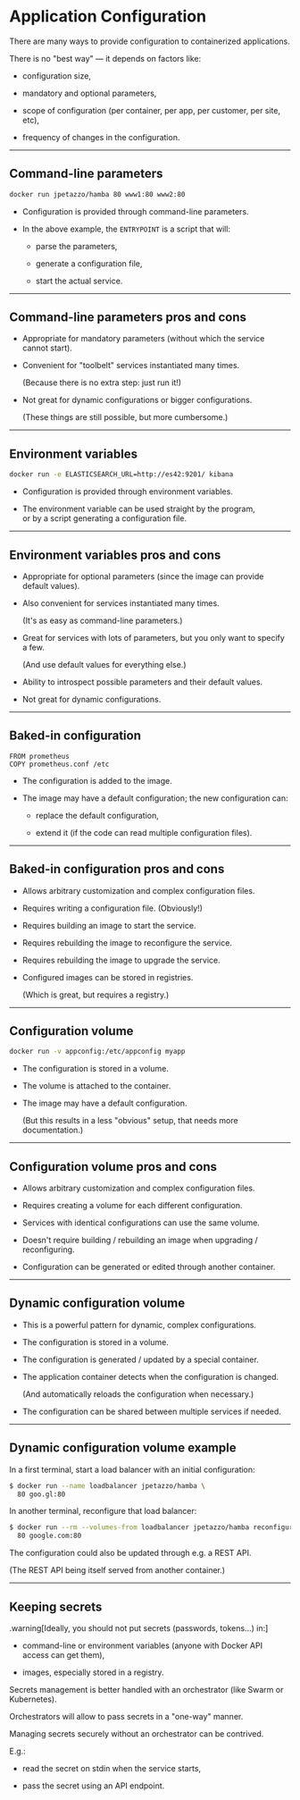 # Application Configuration

There are many ways to provide configuration to containerized applications.

There is no "best way" — it depends on factors like:

* configuration size,

* mandatory and optional parameters,

* scope of configuration (per container, per app, per customer, per site, etc),

* frequency of changes in the configuration.

---

## Command-line parameters

```bash
docker run jpetazzo/hamba 80 www1:80 www2:80
```

* Configuration is provided through command-line parameters.

* In the above example, the `ENTRYPOINT` is a script that will:

  - parse the parameters,

  - generate a configuration file,

  - start the actual service.

---

## Command-line parameters pros and cons

* Appropriate for mandatory parameters (without which the service cannot start).

* Convenient for "toolbelt" services instantiated many times.

  (Because there is no extra step: just run it!)

* Not great for dynamic configurations or bigger configurations.

  (These things are still possible, but more cumbersome.)

---

## Environment variables

```bash
docker run -e ELASTICSEARCH_URL=http://es42:9201/ kibana
```

* Configuration is provided through environment variables.

* The environment variable can be used straight by the program,
  <br/>or by a script generating a configuration file.

---

## Environment variables pros and cons

* Appropriate for optional parameters (since the image can provide default values).

* Also convenient for services instantiated many times.

  (It's as easy as command-line parameters.)

* Great for services with lots of parameters, but you only want to specify a few.

  (And use default values for everything else.)

* Ability to introspect possible parameters and their default values.

* Not great for dynamic configurations.

---

## Baked-in configuration

```
FROM prometheus
COPY prometheus.conf /etc
```

* The configuration is added to the image.

* The image may have a default configuration; the new configuration can:

  - replace the default configuration,

  - extend it (if the code can read multiple configuration files).

---

## Baked-in configuration pros and cons

* Allows arbitrary customization and complex configuration files.

* Requires writing a configuration file. (Obviously!)

* Requires building an image to start the service.

* Requires rebuilding the image to reconfigure the service.

* Requires rebuilding the image to upgrade the service.

* Configured images can be stored in registries.

  (Which is great, but requires a registry.)

---

## Configuration volume

```bash
docker run -v appconfig:/etc/appconfig myapp
```

* The configuration is stored in a volume.

* The volume is attached to the container.

* The image may have a default configuration.

  (But this results in a less "obvious" setup, that needs more documentation.)

---

## Configuration volume pros and cons

* Allows arbitrary customization and complex configuration files.

* Requires creating a volume for each different configuration.

* Services with identical configurations can use the same volume.

* Doesn't require building / rebuilding an image when upgrading / reconfiguring.

* Configuration can be generated or edited through another container.

---

## Dynamic configuration volume

* This is a powerful pattern for dynamic, complex configurations.

* The configuration is stored in a volume.

* The configuration is generated / updated by a special container.

* The application container detects when the configuration is changed.

  (And automatically reloads the configuration when necessary.)

* The configuration can be shared between multiple services if needed.

---

## Dynamic configuration volume example

In a first terminal, start a load balancer with an initial configuration:

```bash
$ docker run --name loadbalancer jpetazzo/hamba \
  80 goo.gl:80
```

In another terminal, reconfigure that load balancer:

```bash
$ docker run --rm --volumes-from loadbalancer jpetazzo/hamba reconfigure \
  80 google.com:80
```

The configuration could also be updated through e.g. a REST API.

(The REST API being itself served from another container.)

---

## Keeping secrets

.warning[Ideally, you should not put secrets (passwords, tokens...) in:]

* command-line or environment variables (anyone with Docker API access can get them),

* images, especially stored in a registry.

Secrets management is better handled with an orchestrator (like Swarm or Kubernetes).

Orchestrators will allow to pass secrets in a "one-way" manner.

Managing secrets securely without an orchestrator can be contrived.

E.g.:

- read the secret on stdin when the service starts,

- pass the secret using an API endpoint.
